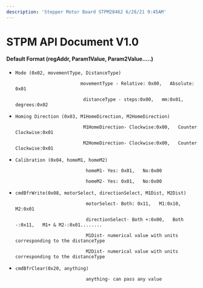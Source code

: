 ```yaml
---
description: 'Stepper Motor Board STPM20462 6/28/21 9:45AM'
---
```


# STPM API Document V1.0

#### Default Format \(regAddr, Param1Value, Param2Value.....\)

* `Mode (0x02, movementType, DistanceType)`

                              movementType - Relative: 0x00,   Absolute: 0x01 

                               distanceType - steps:0x00,   mm:0x01,   degrees:0x02

* `Homing Direction (0x03, M1HomeDirection, M2HomeDirection)`

                               M1HomeDirection- Clockwise:0x00,   Counter Clockwise:0x01

                               M2HomeDirection- Clockwise:0x00,   Counter Clockwise:0x01

* `Calibration (0x04, homeM1, homeM2)`

                                homeM1- Yes: 0x01,   No:0x00  

                                homeM2- Yes: 0x01,   No:0x00  

* `cmdBfrWrite(0x08, motorSelect, directionSelect, M1Dist, M2Dist)`

                                motorSelect- Both: 0x11,   M1:0x10,   M2:0x01

                                directionSelect- Both +:0x00,   Both -:0x11,   M1+ & M2-:0x01........

                                M1Dist- numerical value with units corresponding to the distanceType

                                M2Dist- numerical value with units corresponding to the distanceType

* `cmdBfrClear(0x20, anything)`

                                anything- can pass any value

